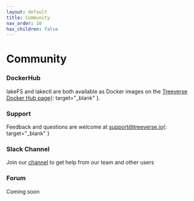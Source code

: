 ```yaml
---
layout: default
title: Community
nav_order: 10
has_children: false
---
```


# Community

### DockerHub

lakeFS and lakectl are both available as Docker images on the [Treeverse Docker Hub page](https://hub.docker.com/r/treeverse/){: target="_blank" }.

### Support

Feedback and questions are welcome at [support@treeverse.io](mailto:support@treeverse.io){: target="_blank" }

### Slack Channel

Join our [channel](https://join.slack.com/t/lakefs/shared_invite/zt-fm6e2ncx-6wR3yW5jABXBuqN2NnLCDA) to get help from our team and other users

### Forum

Coming soon
